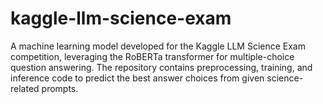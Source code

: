 # kaggle-llm-science-exam
A machine learning model developed for the Kaggle LLM Science Exam competition, leveraging the RoBERTa transformer for multiple-choice question answering. The repository contains preprocessing, training, and inference code to predict the best answer choices from given science-related prompts.
